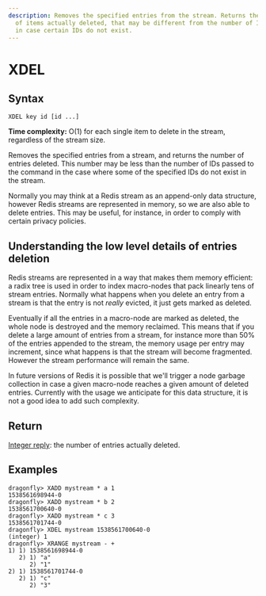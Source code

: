 ```yaml
---
description: Removes the specified entries from the stream. Returns the number
  of items actually deleted, that may be different from the number of IDs passed
  in case certain IDs do not exist.
---
```


# XDEL

## Syntax

    XDEL key id [id ...]

**Time complexity:** O(1) for each single item to delete in the stream, regardless of the stream size.

Removes the specified entries from a stream, and returns the number of entries
deleted.  This number may be less than the number of IDs passed to the command in
the case where some of the specified IDs do not exist in the stream.

Normally you may think at a Redis stream as an append-only data structure,
however Redis streams are represented in memory, so we are also able to 
delete entries. This may be useful, for instance, in order to comply with
certain privacy policies.

## Understanding the low level details of entries deletion

Redis streams are represented in a way that makes them memory efficient:
a radix tree is used in order to index macro-nodes that pack linearly tens
of stream entries. Normally what happens when you delete an entry from a stream
is that the entry is not *really* evicted, it just gets marked as deleted.

Eventually if all the entries in a macro-node are marked as deleted, the whole
node is destroyed and the memory reclaimed. This means that if you delete
a large amount of entries from a stream, for instance more than 50% of the
entries appended to the stream, the memory usage per entry may increment, since
what happens is that the stream will become fragmented. However the stream
performance will remain the same.

In future versions of Redis it is possible that we'll trigger a node garbage
collection in case a given macro-node reaches a given amount of deleted
entries. Currently with the usage we anticipate for this data structure, it is
not a good idea to add such complexity.

## Return

[Integer reply](https://redis.io/docs/reference/protocol-spec#resp-integers): the number of entries actually deleted.

## Examples

```shell
dragonfly> XADD mystream * a 1
1538561698944-0
dragonfly> XADD mystream * b 2
1538561700640-0
dragonfly> XADD mystream * c 3
1538561701744-0
dragonfly> XDEL mystream 1538561700640-0
(integer) 1
dragonfly> XRANGE mystream - +
1) 1) 1538561698944-0
   2) 1) "a"
      2) "1"
2) 1) 1538561701744-0
   2) 1) "c"
      2) "3"
```
